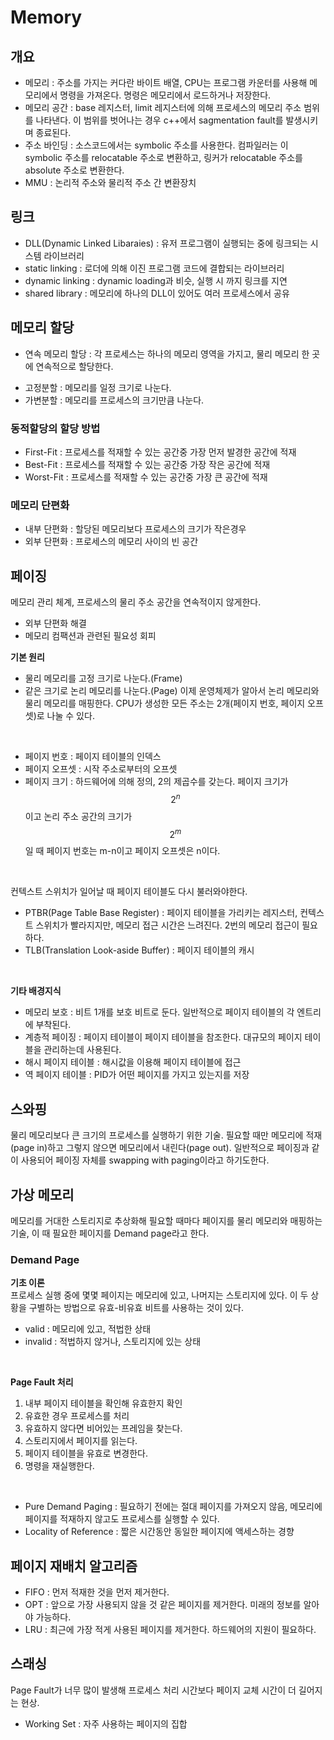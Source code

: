 # Memory

## 개요
- 메모리 : 주소를 가지는 커다란 바이트 배열, CPU는 프로그램 카운터를 사용해 메모리에서 명령을 가져온다. 명령은 메모리에서 로드하거나 저장한다.
- 메모리 공간 : base 레지스터, limit 레지스터에 의해 프로세스의 메모리 주소 범위를 나타낸다. 이 범위를 벗어나는 경우 c++에서 sagmentation fault를 발생시키며 종료된다.
- 주소 바인딩 : 소스코드에서는 symbolic 주소를 사용한다. 컴파일러는 이 symbolic 주소를 relocatable 주소로 변환하고, 링커가 relocatable 주소를 absolute 주소로 변환한다.
- MMU : 논리적 주소와 물리적 주소 간 변환장치

## 링크
- DLL(Dynamic Linked Libaraies) : 유저 프로그램이 실행되는 중에 링크되는 시스템 라이브러리
- static linking : 로더에 의해 이진 프로그램 코드에 결합되는 라이브러리
- dynamic linking : dynamic loading과 비슷, 실행 시 까지 링크를 지연
- shared library : 메모리에 하나의 DLL이 있어도 여러 프로세스에서 공유

## 메모리 할당
- 연속 메모리 할당 : 각 프로세스는 하나의 메모리 영역을 가지고, 물리 메모리 한 곳에 연속적으로 할당한다.
+ 고정분할 : 메모리를 일정 크기로 나눈다.
+ 가변분할 : 메모리를 프로세스의 크기만큼 나눈다.

### 동적할당의 할당 방법
- First-Fit : 프로세스를 적재할 수 있는 공간중 가장 먼저 발경한 공간에 적재
- Best-Fit : 프로세스를 적재할 수 있는 공간중 가장 작은 공간에 적재
- Worst-Fit : 프로세스를 적재할 수 있는 공간중 가장 큰 공간에 적재

### 메모리 단편화
- 내부 단편화 : 할당된 메모리보다 프로세스의 크기가 작은경우
- 외부 단편화 : 프로세스의 메모리 사이의 빈 공간

## 페이징
메모리 관리 체계, 프로세스의 물리 주소 공간을 연속적이지 않게한다.
- 외부 단편화 해결
- 메모리 컴팩션과 관련된 필요성 회피

**기본 원리**   
- 물리 메모리를 고정 크기로 나눈다.(Frame)
- 같은 크기로 논리 메모리를 나눈다.(Page)
이제 운영체제가 알아서 논리 메모리와 물리 메모리를 매핑한다. CPU가 생성한 모든 주소는 2개(페이지 번호, 페이지 오프셋)로 나눌 수 있다.
<br/>

- 페이지 번호 : 페이지 테이블의 인덱스
- 페이지 오프셋 : 시작 주소로부터의 오프셋
- 페이지 크기 : 하드웨어에 의해 정의, 2의 제곱수를 갖는다. 페이지 크기가 $$2^n$$이고 논리 주소 공간의 크기가 $$2^m$$일 때 페이지 번호는 m-n이고 페이지 오프셋은 n이다.
<br/>

컨텍스트 스위치가 일어날 때 페이지 테이블도 다시 불러와야한다.
- PTBR(Page Table Base Register) : 페이지 테이블을 가리키는 레지스터, 컨텍스트 스위치가 빨라지지만, 메모리 접근 시간은 느려진다. 2번의 메모리 접근이 필요하다.
- TLB(Translation Look-aside Buffer) : 페이지 테이블의 캐시
<br/>

**기타 배경지식**   
- 메모리 보호 : 비트 1개를 보호 비트로 둔다. 일반적으로 페이지 테이블의 각 엔트리에 부착된다.
- 계층적 페이징 : 페이지 테이블이 페이지 테이블을 참조한다. 대규모의 페이지 테이블을 관리하는데 사용된다.
- 해시 페이지 테이블 : 해시값을 이용해 페이지 테이블에 접근
- 역 페이지 테이블 : PID가 어떤 페이지를 가지고 있는지를 저장

## 스와핑
물리 메모리보다 큰 크기의 프로세스를 실행하기 위한 기술. 필요할 때만 메모리에 적재(page in)하고 그렇지 않으면 메모리에서 내린다(page out). 일반적으로 페이징과 같이 사용되어 페이징 자체를 swapping with paging이라고 하기도한다.

## 가상 메모리
메모리를 거대한 스토리지로 추상화해 필요할 때마다 페이지를 물리 메모리와 매핑하는 기술, 이 때 필요한 페이지를 Demand page라고 한다.

### Demand Page
**기초 이론**   
프로세스 실행 중에 몇몇 페이지는 메모리에 있고, 나머지는 스토리지에 있다. 이 두 상황을 구별하는 방법으로 유효-비유효 비트를 사용하는 것이 있다.
- valid : 메모리에 있고, 적법한 상태
- invalid : 적법하지 않거나, 스토리지에 있는 상태
<br/>

**Page Fault 처리**   
1. 내부 페이지 테이블을 확인해 유효한지 확인
2. 유효한 경우 프로세스를 처리
3. 유효하지 않다면 비어있는 프레임을 찾는다.
4. 스토리지에서 페이지를 읽는다.
5. 페이지 테이블을 유효로 변경한다.
6. 명령을 재실행한다.
<br/>

- Pure Demand Paging : 필요하기 전에는 절대 페이지를 가져오지 않음, 메모리에 페이지를 적재하지 않고도 프로세스를 실행할 수 있다.
- Locality of Reference : 짧은 시간동안 동일한 페이지에 액세스하는 경향

## 페이지 재배치 알고리즘
- FIFO : 먼저 적재한 것을 먼저 제거한다.
- OPT : 앞으로 가장 사용되지 않을 것 같은 페이지를 제거한다. 미래의 정보를 알아야 가능하다.
- LRU : 최근에 가장 적게 사용된 페이지를 제거한다. 하드웨어의 지원이 필요하다.

## 스래싱
Page Fault가 너무 많이 발생해 프로세스 처리 시간보다 페이지 교체 시간이 더 길어지는 현상.
- Working Set : 자주 사용하는 페이지의 집합